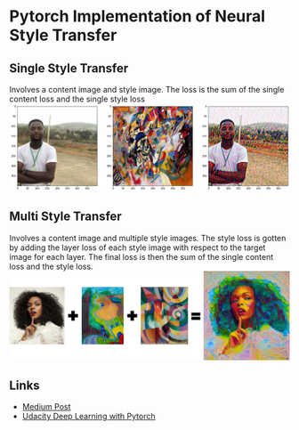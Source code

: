 # Pytorch Implementation of Neural Style Transfer

## Single Style Transfer
Involves a content image and style image.
The loss is the sum of the single content loss and the single style loss
<img src="assets/single.png" />

## Multi Style Transfer
Involves a content image and multiple style images.
The style loss is gotten by adding the layer loss of each style image with respect to the target image for each layer.
The final loss is then the sum of the single content loss and the style loss.
<img src="assets/multi.png" />

## Links
- <a href="">Medium Post</a>
- <a href="https://www.udacity.com/course/deep-learning-pytorch--ud188">Udacity Deep Learning with Pytorch</a>

